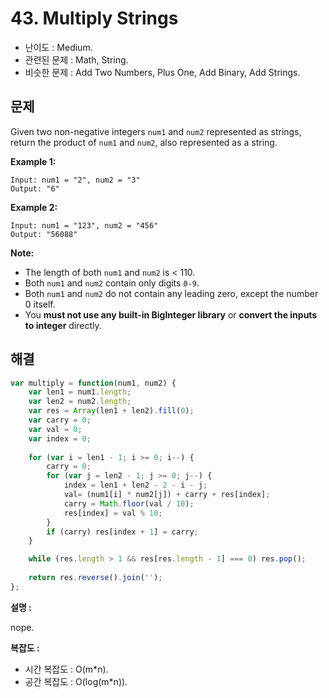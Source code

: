 # 43. Multiply Strings

- 난이도 : Medium.
- 관련된 문제 : Math, String.
- 비슷한 문제 : Add Two Numbers, Plus One, Add Binary, Add Strings.

## 문제

Given two non-negative integers `num1` and `num2` represented as strings, return the product of `num1` and `num2`, also represented as a string.

**Example 1:**

```
Input: num1 = "2", num2 = "3"
Output: "6"
```

**Example 2:**

```
Input: num1 = "123", num2 = "456"
Output: "56088"
```

**Note:**

- The length of both `num1` and `num2` is < 110.
- Both `num1` and `num2` contain only digits `0-9`.
- Both `num1` and `num2` do not contain any leading zero, except the number 0 itself.
- You **must not use any built-in BigInteger library** or **convert the inputs to integer** directly.

## 해결

```javascript
var multiply = function(num1, num2) {
    var len1 = num1.length;
    var len2 = num2.length;
    var res = Array(len1 + len2).fill(0);
    var carry = 0;
    var val = 0;
    var index = 0;
    
    for (var i = len1 - 1; i >= 0; i--) {
        carry = 0;
        for (var j = len2 - 1; j >= 0; j--) {
            index = len1 + len2 - 2 - i - j;
            val= (num1[i] * num2[j]) + carry + res[index];
            carry = Math.floor(val / 10);
            res[index] = val % 10;
        }
        if (carry) res[index + 1] = carry;
    }

    while (res.length > 1 && res[res.length - 1] === 0) res.pop();
    
    return res.reverse().join('');
};
```

**설명 :**

nope.

**복잡도 :**

- 시간 복잡도 : O(m*n).
- 공간 복잡도 : O(log(m*n)).